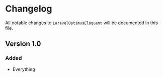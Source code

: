 # Changelog

All notable changes to `LaravelOptimusEloquent` will be documented in this file.

## Version 1.0

### Added
- Everything

